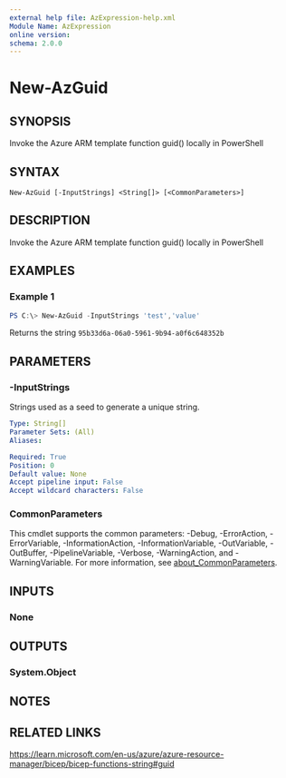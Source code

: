 ```yaml
---
external help file: AzExpression-help.xml
Module Name: AzExpression
online version:
schema: 2.0.0
---
```


# New-AzGuid

## SYNOPSIS
Invoke the Azure ARM template function guid() locally in PowerShell

## SYNTAX

```
New-AzGuid [-InputStrings] <String[]> [<CommonParameters>]
```

## DESCRIPTION
Invoke the Azure ARM template function guid() locally in PowerShell

## EXAMPLES

### Example 1
```powershell
PS C:\> New-AzGuid -InputStrings 'test','value'
```

Returns the string `95b33d6a-06a0-5961-9b94-a0f6c648352b`

## PARAMETERS

### -InputStrings
Strings used as a seed to generate a unique string.

```yaml
Type: String[]
Parameter Sets: (All)
Aliases:

Required: True
Position: 0
Default value: None
Accept pipeline input: False
Accept wildcard characters: False
```

### CommonParameters
This cmdlet supports the common parameters: -Debug, -ErrorAction, -ErrorVariable, -InformationAction, -InformationVariable, -OutVariable, -OutBuffer, -PipelineVariable, -Verbose, -WarningAction, and -WarningVariable. For more information, see [about_CommonParameters](http://go.microsoft.com/fwlink/?LinkID=113216).

## INPUTS

### None

## OUTPUTS

### System.Object
## NOTES

## RELATED LINKS

https://learn.microsoft.com/en-us/azure/azure-resource-manager/bicep/bicep-functions-string#guid